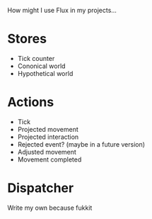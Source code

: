 How might I use Flux in my projects...


# Stores

- Tick counter
- Cononical world
- Hypothetical world

# Actions

- Tick
- Projected movement
- Projected interaction
- Rejected event? (maybe in a future version)
- Adjusted movement
- Movement completed

# Dispatcher

Write my own because fukkit
